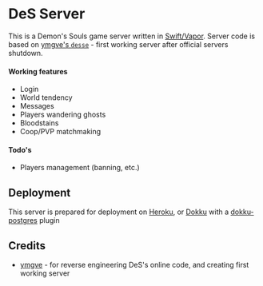 # DeS Server

This is a Demon's Souls game server written in [Swift/Vapor](https://vapor.codes). Server code is based on [ymgve's `desse`](https://github.com/ymgve/desse) - first working server after official servers shutdown.

#### Working features

* Login
* World tendency
* Messages
* Players wandering ghosts
* Bloodstains
* Coop/PVP matchmaking

#### Todo's

* Players management (banning, etc.)

## Deployment

This server is prepared for deployment on [Heroku](https://www.heroku.com), or [Dokku](https://github.com/dokku/dokku) with a [dokku-postgres](https://github.com/dokku/dokku-postgres) plugin

## Credits

* [ymgve](https://github.com/ymgve) - for reverse engineering DeS's online code, and creating first working server
